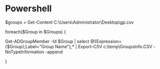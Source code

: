 # Powershell
$groups = Get-Content C:\Users\Administrator\Desktop\gp.csv  
            
foreach($Group in $Groups) {            
            
Get-ADGroupMember -Id $Group | select  @{Expression={$Group};Label="Group Name"},* | Export-CSV c:\temp\GroupsInfo.CSV -NoTypeInformation -append
            
}
